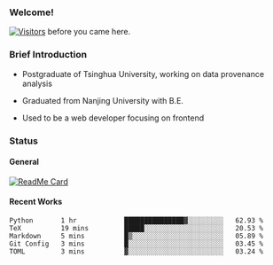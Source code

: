 ### Welcome!

[![Visitors](https://visitor-badge.laobi.icu/badge?page_id=HermitSun.HermitSun)]() before you came here.

### Brief Introduction

- Postgraduate of Tsinghua University, working on data provenance analysis

- Graduated from Nanjing University with B.E.

- Used to be a web developer focusing on frontend

### Status

#### General

[![ReadMe Card](https://github-readme-stats.hermitsun.vercel.app/api?username=HermitSun&count_private=true&show_icons=true)]()

#### Recent Works

<!--START_SECTION:waka-->
```text
Python       1 hr            ███████████████▓░░░░░░░░░   62.93 % 
TeX          19 mins         █████░░░░░░░░░░░░░░░░░░░░   20.53 % 
Markdown     5 mins          █▒░░░░░░░░░░░░░░░░░░░░░░░   05.89 % 
Git Config   3 mins          █░░░░░░░░░░░░░░░░░░░░░░░░   03.45 % 
TOML         3 mins          ▓░░░░░░░░░░░░░░░░░░░░░░░░   03.24 % 
```
<!--END_SECTION:waka-->
